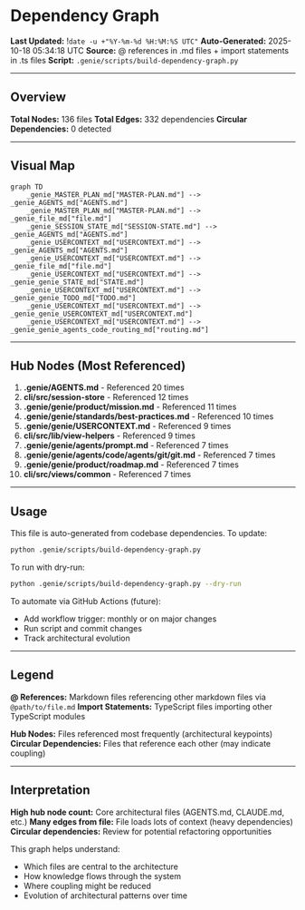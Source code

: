 # Dependency Graph
**Last Updated:** !`date -u +"%Y-%m-%d %H:%M:%S UTC"`
**Auto-Generated:** 2025-10-18 05:34:18 UTC
**Source:** @ references in .md files + import statements in .ts files
**Script:** `.genie/scripts/build-dependency-graph.py`

---

## Overview

**Total Nodes:** 136 files
**Total Edges:** 332 dependencies
**Circular Dependencies:** 0 detected

---

## Visual Map

```mermaid
graph TD
    _genie_MASTER_PLAN_md["MASTER-PLAN.md"] --> _genie_AGENTS_md["AGENTS.md"]
    _genie_MASTER_PLAN_md["MASTER-PLAN.md"] --> _genie_file_md["file.md"]
    _genie_SESSION_STATE_md["SESSION-STATE.md"] --> _genie_AGENTS_md["AGENTS.md"]
    _genie_USERCONTEXT_md["USERCONTEXT.md"] --> _genie_AGENTS_md["AGENTS.md"]
    _genie_USERCONTEXT_md["USERCONTEXT.md"] --> _genie_file_md["file.md"]
    _genie_USERCONTEXT_md["USERCONTEXT.md"] --> _genie_genie_STATE_md["STATE.md"]
    _genie_USERCONTEXT_md["USERCONTEXT.md"] --> _genie_genie_TODO_md["TODO.md"]
    _genie_USERCONTEXT_md["USERCONTEXT.md"] --> _genie_genie_USERCONTEXT_md["USERCONTEXT.md"]
    _genie_USERCONTEXT_md["USERCONTEXT.md"] --> _genie_genie_agents_code_routing_md["routing.md"]
```

---

## Hub Nodes (Most Referenced)

1. **.genie/AGENTS.md** - Referenced 20 times
2. **cli/src/session-store** - Referenced 12 times
3. **.genie/genie/product/mission.md** - Referenced 11 times
4. **.genie/genie/standards/best-practices.md** - Referenced 10 times
5. **.genie/genie/USERCONTEXT.md** - Referenced 9 times
6. **cli/src/lib/view-helpers** - Referenced 9 times
7. **.genie/genie/agents/prompt.md** - Referenced 7 times
8. **.genie/genie/agents/code/agents/git/git.md** - Referenced 7 times
9. **.genie/genie/product/roadmap.md** - Referenced 7 times
10. **cli/src/views/common** - Referenced 7 times

---

## Usage

This file is auto-generated from codebase dependencies. To update:

```bash
python .genie/scripts/build-dependency-graph.py
```

To run with dry-run:

```bash
python .genie/scripts/build-dependency-graph.py --dry-run
```

To automate via GitHub Actions (future):
- Add workflow trigger: monthly or on major changes
- Run script and commit changes
- Track architectural evolution

---

## Legend

**@ References:** Markdown files referencing other markdown files via `@path/to/file.md`
**Import Statements:** TypeScript files importing other TypeScript modules

**Hub Nodes:** Files referenced most frequently (architectural keypoints)
**Circular Dependencies:** Files that reference each other (may indicate coupling)

---

## Interpretation

**High hub node count:** Core architectural files (AGENTS.md, CLAUDE.md, etc.)
**Many edges from file:** File loads lots of context (heavy dependencies)
**Circular dependencies:** Review for potential refactoring opportunities

This graph helps understand:
- Which files are central to the architecture
- How knowledge flows through the system
- Where coupling might be reduced
- Evolution of architectural patterns over time
